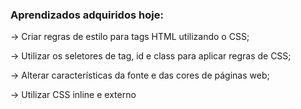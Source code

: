 ### Aprendizados adquiridos hoje:
-> Criar regras de estilo para tags HTML utilizando o CSS;  

-> Utilizar os seletores de tag, id e class para aplicar regras de CSS;

-> Alterar características da fonte e das cores de páginas web;  

-> Utilizar CSS inline e externo

